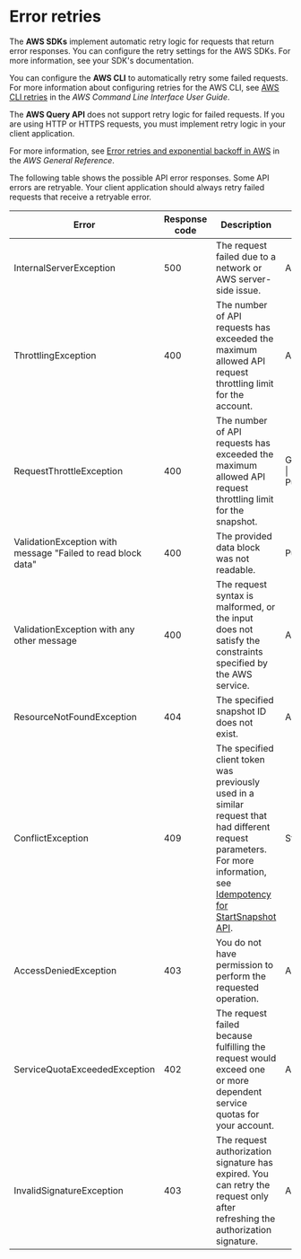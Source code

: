 # Error retries<a name="error-retries"></a>

The **AWS SDKs** implement automatic retry logic for requests that return error responses\. You can configure the retry settings for the AWS SDKs\. For more information, see your SDK's documentation\.

You can configure the **AWS CLI** to automatically retry some failed requests\. For more information about configuring retries for the AWS CLI, see [AWS CLI retries](https://docs.aws.amazon.com/cli/latest/userguide/cli-configure-retries.html) in the *AWS Command Line Interface User Guide*\.

The **AWS Query API** does not support retry logic for failed requests\. If you are using HTTP or HTTPS requests, you must implement retry logic in your client application\.

For more information, see [ Error retries and exponential backoff in AWS](https://docs.aws.amazon.com/general/latest/gr/api-retries.html) in the *AWS General Reference*\.

The following table shows the possible API error responses\. Some API errors are retryable\. Your client application should always retry failed requests that receive a retryable error\.


| Error | Response code | Description | Thrown by | Retryable? | 
| --- | --- | --- | --- | --- | 
| InternalServerException | 500 | The request failed due to a network or AWS server\-side issue\. | All APIs | Yes | 
| ThrottlingException | 400 | The number of API requests has exceeded the maximum allowed API request throttling limit for the account\. | All APIs | Yes | 
| RequestThrottleException | 400 | The number of API requests has exceeded the maximum allowed API request throttling limit for the snapshot\. | GetSnapshotBlock \| PutSnapshotBlock | Yes | 
| ValidationException with message "Failed to read block data" | 400 | The provided data block was not readable\. | PutSnapshotBlock | Yes | 
| ValidationException with any other message | 400 | The request syntax is malformed, or the input does not satisfy the constraints specified by the AWS service\. | All APIs | No | 
| ResourceNotFoundException | 404 | The specified snapshot ID does not exist\. | All APIs | No | 
| ConflictException | 409 | The specified client token was previously used in a similar request that had different request parameters\. For more information, see [Idempotency for StartSnapshot API](ebs-direct-api-idempotency.md)\. | StartSnapshot | No | 
| AccessDeniedException | 403 | You do not have permission to perform the requested operation\. | All APIs | No | 
| ServiceQuotaExceededException | 402 | The request failed because fulfilling the request would exceed one or more dependent service quotas for your account\. | All APIs | No | 
| InvalidSignatureException | 403 | The request authorization signature has expired\. You can retry the request only after refreshing the authorization signature\. | All APIs | No | 